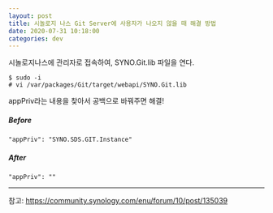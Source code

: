 ```yaml
---
layout: post
title: 시놀로지 나스 Git Server에 사용자가 나오지 않을 때 해결 방법
date: 2020-07-31 10:18:00
categories: dev
---
```


시놀로지나스에 관리자로 접속하여, SYNO.Git.lib 파일을 연다.

```
$ sudo -i
# vi /var/packages/Git/target/webapi/SYNO.Git.lib
```



appPriv라는 내용을 찾아서 공백으로 바꿔주면 해결!



##### Before
```
"appPriv": "SYNO.SDS.GIT.Instance" 
```

##### After
```
"appPriv": ""
```

---


참고: https://community.synology.com/enu/forum/10/post/135039